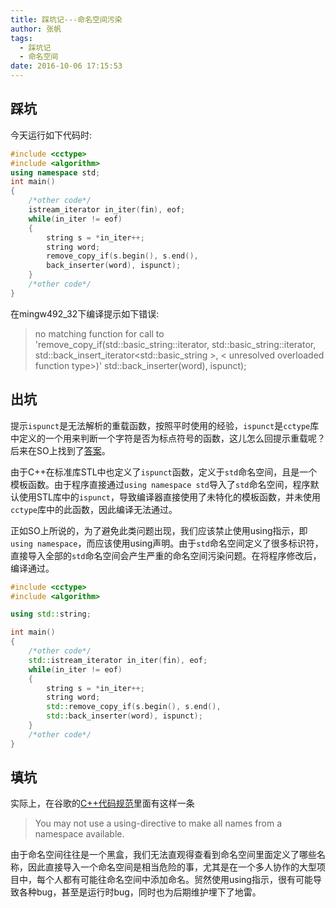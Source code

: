 ```yaml
---
title: 踩坑记---命名空间污染
author: 张帆
tags:
  - 踩坑记
  - 命名空间
date: 2016-10-06 17:15:53
---
```


## 踩坑

今天运行如下代码时:
``` c++
#include <cctype>
#include <algorithm>
using namespace std;
int main()
{
    /*other code*/
    istream_iterator in_iter(fin), eof;
    while(in_iter != eof)
    {
        string s = *in_iter++;
        string word;
        remove_copy_if(s.begin(), s.end(),
        back_inserter(word), ispunct);
    }
    /*other code*/
}
```
在mingw492_32下编译提示如下错误:
> no matching function for call to 'remove_copy_if(std::basic_string<char>::iterator, std::basic_string<char>::iterator, std::back_insert_iterator<std::basic_string<char> >, < unresolved overloaded function type>)' std::back_inserter(word), ispunct);

<!--more-->

## 出坑
提示`ispunct`是无法解析的重载函数，按照平时使用的经验，`ispunct`是`cctype`库中定义的一个用来判断一个字符是否为标点符号的函数，这儿怎么回提示重载呢？后来在SO上找到了[答案](http://stackoverflow.com/questions/27971249/what-are-the-function-requirements-to-use-as-the-predicate-in-the-find-if-from-t/27971406#27971406?newreg=70d779e948ef44c389fd40dcc5d213de)。

由于C++在标准库STL中也定义了`ispunct`函数，定义于`std`命名空间，且是一个模板函数。由于程序直接通过`using namespace std`导入了`std`命名空间，程序默认使用STL库中的`ispunct`，导致编译器直接使用了未特化的模板函数，并未使用`cctype`库中的此函数，因此编译无法通过。

正如SO上所说的，为了避免此类问题出现，我们应该禁止使用using指示，即`using namespace`，而应该使用using声明。由于`std`命名空间定义了很多标识符，直接导入全部的`std`命名空间会产生严重的命名空间污染问题。在将程序修改后，编译通过。
``` c++
#include <cctype>
#include <algorithm>

using std::string;

int main()
{
    /*other code*/
    std::istream_iterator in_iter(fin), eof;
    while(in_iter != eof)
    {
        string s = *in_iter++;
        string word;
        std::remove_copy_if(s.begin(), s.end(),
        std::back_inserter(word), ispunct);
    }
    /*other code*/
}
```

## 填坑

实际上，在谷歌的[C++代码规范](https://google.github.io/styleguide/cppguide.html#Namespaces)里面有这样一条
> You may not use a using-directive to make all names from a namespace available.

由于命名空间往往是一个黑盒，我们无法直观得查看到命名空间里面定义了哪些名称，因此直接导入一个命名空间是相当危险的事，尤其是在一个多人协作的大型项目中，每个人都有可能往命名空间中添加命名。贸然使用using指示，很有可能导致各种bug，甚至是运行时bug，同时也为后期维护埋下了地雷。
